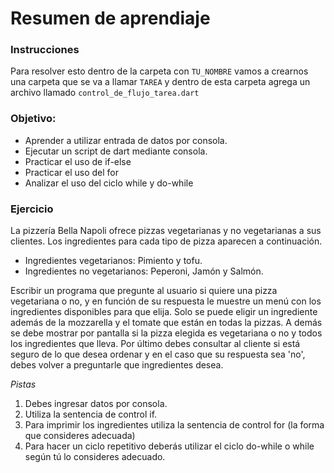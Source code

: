 Resumen de aprendiaje
=======
### Instrucciones
Para resolver esto dentro de la carpeta con ```TU_NOMBRE``` vamos a crearnos una carpeta que se va a llamar ```TAREA``` y dentro de esta carpeta agrega un archivo llamado ```control_de_flujo_tarea.dart```

### Objetivo:
* Aprender a utilizar entrada de datos por consola.
* Ejecutar un script de dart mediante consola.
* Practicar el uso de if-else 
* Practicar el uso del for
* Analizar el uso del ciclo while y do-while

### Ejercicio
La pizzería Bella Napoli ofrece pizzas vegetarianas y no vegetarianas a sus clientes. Los ingredientes para cada tipo de pizza aparecen a continuación.

* Ingredientes vegetarianos: Pimiento y tofu.
* Ingredientes no vegetarianos: Peperoni, Jamón y Salmón.

Escribir un programa que pregunte al usuario si quiere una pizza vegetariana o no, y en función de su respuesta le muestre un menú con los ingredientes disponibles para que elija. Solo se puede eligir un ingrediente además de la mozzarella y el tomate que están en todas la pizzas. A demás se debe mostrar por pantalla si la pizza elegida es vegetariana o no y todos los ingredientes que lleva. Por último debes consultar al cliente si está seguro de lo que desea ordenar y en el caso que su respuesta sea 'no', debes volver a preguntarle que ingredientes desea.

*Pistas*
1. Debes ingresar datos por consola. 
2. Utiliza la sentencia de control if.
3. Para imprimir los ingredientes utiliza la sentencia de control for (la forma que consideres adecuada)
4. Para hacer un ciclo repetitivo deberás utilizar el ciclo do-while o while según tú lo consideres adecuado.
